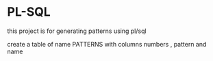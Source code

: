 # PL-SQL
this project is for generating patterns using pl/sql







create a table of name PATTERNS with columns numbers , pattern and name
